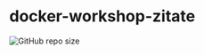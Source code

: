 # docker-workshop-zitate
![GitHub repo size](https://img.shields.io/github/repo-size/zahlenhelfer/docker-workshop-zitate)
